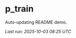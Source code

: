 # p_train

Auto-updating README demo.

<!--START_SECTION:status-->
_Last run: 2025-10-03 08:25 UTC_
<!--END_SECTION:status-->








































































































































































































































































































































































































































































































































































































































































































































































































































































































































































































































